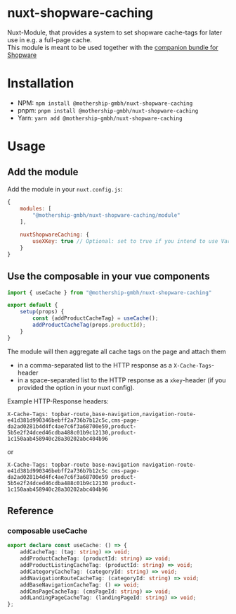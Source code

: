 # nuxt-shopware-caching
Nuxt-Module, that provides a system to set shopware cache-tags for later use in e.g. a full-page cache.  
This module is meant to be used together with the [companion bundle for Shopware](https://github.com/mothership-gmbh/headless-shopware-varnish-cache)

# Installation
- NPM: `npm install @mothership-gmbh/nuxt-shopware-caching`
- pnpm: `pnpm install @mothership-gmbh/nuxt-shopware-caching`
- Yarn: `yarn add @mothership-gmbh/nuxt-shopware-caching`

# Usage
## Add the module
Add the module in your `nuxt.config.js`:
```js
{
    modules: [
        "@mothership-gmbh/nuxt-shopware-caching/module"
    ],
        
    nuxtShopwareCaching: {
        useXKey: true // Optional: set to true if you intend to use Varnish xkey 
    }
}
```

## Use the composable in your vue components

```js
import { useCache } from "@mothership-gmbh/nuxt-shopware-caching"

export default {
    setup(props) {
        const {addProductCacheTag} = useCache();
        addProductCacheTag(props.productId);
    }
}
```
The module will then aggregate all cache tags on the page and attach them 
- in a comma-separated list to the HTTP response as a `X-Cache-Tags`-header 
- in a space-separated list to the HTTP response as a `xkey`-header (if you provided the option in your nuxt config).

Example HTTP-Response headers: 
```
X-Cache-Tags: topbar-route,base-navigation,navigation-route-e41d381d990346bebff2a736b7b12c5c,cms-page-da2ad0281b4d4fc4ae7c6f3a68700e59,product-5b5e2f24dced46cdba488c01b9c12130,product-1c150aab458940c28a30202abc404b96
```
or 
```
X-Cache-Tags: topbar-route base-navigation navigation-route-e41d381d990346bebff2a736b7b12c5c cms-page-da2ad0281b4d4fc4ae7c6f3a68700e59 product-5b5e2f24dced46cdba488c01b9c12130 product-1c150aab458940c28a30202abc404b96
```

## Reference
### composable useCache
```typescript
export declare const useCache: () => {
    addCacheTag: (tag: string) => void;
    addProductCacheTag: (productId: string) => void;
    addProductListingCacheTag: (productId: string) => void;
    addCategoryCacheTag: (categoryId: string) => void;
    addNavigationRouteCacheTag: (categoryId: string) => void;
    addBaseNavigationCacheTag: () => void;
    addCmsPageCacheTag: (cmsPageId: string) => void;
    addLandingPageCacheTag: (landingPageId: string) => void;
};
```
